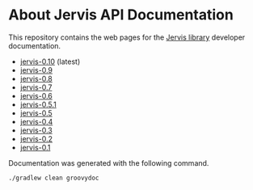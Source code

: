 # About Jervis API Documentation

This repository contains the web pages for the [Jervis library][jervis]
developer documentation.

* [jervis-0.10](http://sam.gleske.net/jervis-api/0.10/) (latest)
* [jervis-0.9](http://sam.gleske.net/jervis-api/0.9/)
* [jervis-0.8](http://sam.gleske.net/jervis-api/0.8/)
* [jervis-0.7](http://sam.gleske.net/jervis-api/0.7/)
* [jervis-0.6](http://sam.gleske.net/jervis-api/0.6/)
* [jervis-0.5.1](http://sam.gleske.net/jervis-api/0.5.1/)
* [jervis-0.5](http://sam.gleske.net/jervis-api/0.5/)
* [jervis-0.4](http://sam.gleske.net/jervis-api/0.4/)
* [jervis-0.3](http://sam.gleske.net/jervis-api/0.3/)
* [jervis-0.2](http://sam.gleske.net/jervis-api/0.2/)
* [jervis-0.1](http://sam.gleske.net/jervis-api/0.1/)

Documentation was generated with the following command.

    ./gradlew clean groovydoc

[jervis]: https://github.com/samrocketman/jervis
